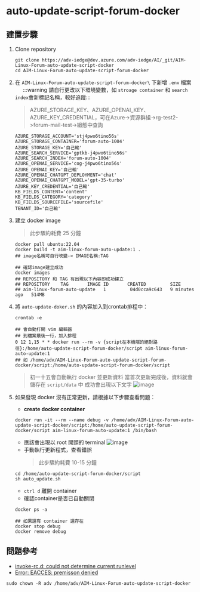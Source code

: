 # auto-update-script-forum-docker

## 建置步驟

1. Clone repository
    ```shell
    git clone https://adv-iedge@dev.azure.com/adv-iedge/AI/_git/AIM-Linux-Forum-auto-update-script-docker
    cd AIM-Linux-Forum-auto-update-script-forum-docker
    ```
2. 在 `AIM-Linux-Forum-auto-update-script-forum-docker\` 下新增 `.env` 檔案
    $\quad$
    :::warning
    請自行更改以下環境變數，如 `stroage container` 和 `search index`會新標記名稱，較好追蹤:::
    > AZURE_STORAGE_KEY、AZURE_OPENAI_KEY、AZURE_KEY_CREDENTIAL，可在Azure->資源群組->rg-test2->forum-mail-test->組態中查詢
    
    ```sh=
    AZURE_STORAGE_ACCOUNT='stj4pwo6tino56s'
    AZURE_STORAGE_CONTAINER='forum-auto-1004'
    AZURE_STORAGE_KEY='自己輸'
    AZURE_SEARCH_SERVICE='gptkb-j4pwo6tino56s'
    AZURE_SEARCH_INDEX='forum-auto-1004'
    AZURE_OPENAI_SERVICE='cog-j4pwo6tino56s'
    AZURE_OPENAI_KEY='自己輸'
    AZURE_OPENAI_CHATGPT_DEPLOYMENT='chat'
    AZURE_OPENAI_CHATGPT_MODEL='gpt-35-turbo'
    AZURE_KEY_CREDENTIAL='自己輸'
    KB_FIELDS_CONTENT='content'
    KB_FIELDS_CATEGORY='category'
    KB_FIELDS_SOURCEFILE='sourcefile'
    TENANT_ID='自己輸'
    ```
3. 建立 docker image
    > 此步驟約耗費 25 分鐘
    ```shell
    docker pull ubuntu:22.04
    docker build -t aim-linux-forum-auto-update:1 . 
    ## image名稱可自行改變-> IMAGE名稱:TAG
    
    ## 確認image建立成功
    docker images
    ## REPOSITORY 和 TAG 有出現以下內容即成功建立
    ## REPOSITORY    TAG       IMAGE ID       CREATED         SIZE
    ## aim-linux-forum-auto-update   1         04d0cca9c643   9 minutes ago   514MB
    ```
4. 將 `auto-update-doker.sh` 的內容加入到crontab排程中：
    $\quad$
    ```shell
    crontab -e
    
    ## 會自動打開 vim 編輯器
    ## 到檔案最後一行，加入排程
    0 12 1,15 * * docker run --rm -v {script在本機端的絕對路徑}:/home/auto-update-script-forum-docker/script aim-linux-forum-auto-update:1
    ## 如 /home/adv/AIM-Linux-Forum-auto-update-script-forum-docker/script:/home/auto-update-script-forum-docker/script   
    ```
    > 初一十五會自動執行 docker 並更新資料
    > 當首次更新完成後，資料就會儲存在 `script/data` 中
    > 成功會出現以下文字
    > ![image](https://hackmd.io/_uploads/H1Gzq_Vrp.png)
5. 如果發現 docker 沒有正常更新，請根據以下步驟查看問題：
    * **create docker container**
    ```shell
    docker run -it --rm --name debug -v /home/adv/AIM-Linux-Forum-auto-update-script-docker/script:/home/auto-update-script-forum-docker/script aim-linux-forum-auto-update:1 /bin/bash
    ```
    * 應該會出現以 root 開頭的 terminal
        ![image](https://hackmd.io/_uploads/BJzE2_ESa.png)
    * 手動執行更新程式，查看錯誤
        > 此步驟約耗費 10-15 分鐘
    ```shell
    cd /home/auto-update-script-forum-docker/script
    sh auto_update.sh
    ```
    * `ctrl d` 離開 container
    * 確認container是否已自動關閉
    ```shell
    docker ps -a
    
    ## 如果還有 container 還存在
    docker stop debug
    docker remove debug
    ```

## 問題參考
* [invoke-rc.d: could not determine current runlevel](https://github.com/microsoft/WSL/issues/2702)
* [Error: EACCES: premisson denied](https://blog.csdn.net/watson2017/article/details/123418720)
```
sudo chown -R adv /home/adv/AIM-Linux-Forum-auto-update-script-docker
```
